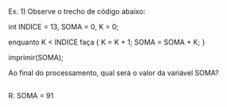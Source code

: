 Ex. 1) Observe o trecho de código abaixo:

int INDICE = 13, SOMA = 0, K = 0;

enquanto K < INDICE faça
{
K = K + 1;
SOMA = SOMA + K;
}

imprimir(SOMA);

Ao final do processamento, qual será o valor da variável SOMA?
##
R: SOMA = 91
